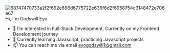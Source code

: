 ![68747470733a2f2f692e696d6775722e636f6d2f6958754c3148472e706e67](https://github.com/theeyogodswill/theeyogodswill/assets/111960779/668f3838-6650-42db-b6b3-62c6a77c3cf0)
Hi, I'm Godswill Eyo



- 👀 I’m interested in Full-Stack Development, Currently on my Frontend Development journey
- 🌱 Currently learning Javascript, practicing Javascript projects
- 📫 You can reach me via email eyogodswill1@gmail.com

<!---
theeyogodswill/theeyogodswill is a ✨ special ✨ repository because its `README.md` (this file) appears on your GitHub profile.
You can click the Preview link to take a look at your changes.
--->

